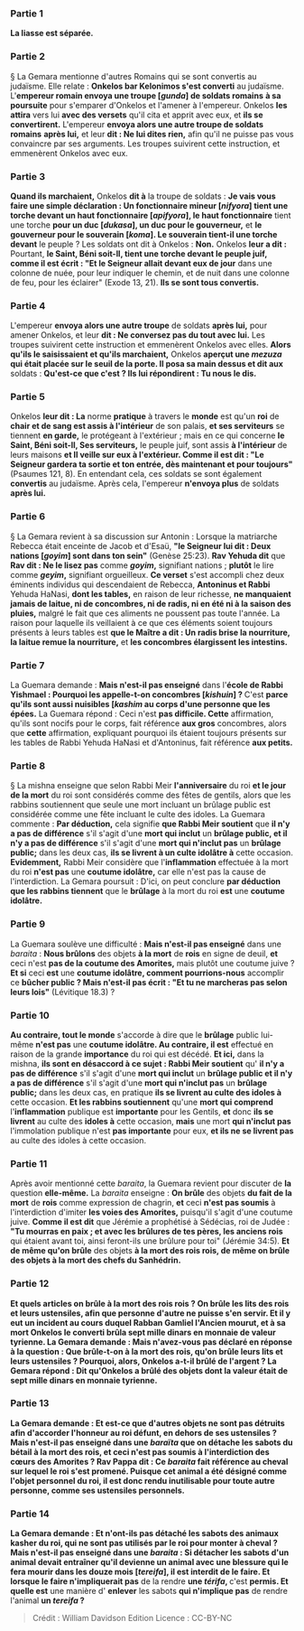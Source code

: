 
### Partie 1
<b>La liasse est séparée.</b>

### Partie 2
§ La Gemara mentionne d'autres Romains qui se sont convertis au judaïsme. Elle relate : <b>Onkelos bar Kelonimos s'est converti</b> au judaïsme. L'<b>empereur romain envoya une troupe [<i>gunda</i>] de soldats romains</b> <b>à sa poursuite</b> pour s'emparer d'Onkelos et l'amener à l'empereur. Onkelos <b>les attira</b> vers lui <b>avec des versets</b> qu'il cita et apprit avec eux, et <b>ils se convertirent.</b> L'empereur <b>envoya alors une autre troupe de soldats romains</b> <b>après lui,</b> et leur <b>dit : Ne lui dites rien,</b> afin qu'il ne puisse pas vous convaincre par ses arguments. Les troupes suivirent cette instruction, et emmenèrent Onkelos avec eux.

### Partie 3
<b>Quand ils marchaient,</b> Onkelos <b>dit à</b> la troupe de soldats : <b>Je vais vous faire une simple déclaration : Un fonctionnaire mineur [<i>nifyora</i>] tient une torche devant un haut fonctionnaire [<i>apifyora</i>], le haut fonctionnaire</b> tient une torche <b>pour un duc [<i>dukasa</i>], un duc pour le gouverneur,</b> et <b>le gouverneur pour le souverain [<i>koma</i>]. Le souverain tient-il une torche devant</b> le peuple ? Les soldats ont dit à Onkelos : <b>Non.</b> Onkelos <b>leur a dit : </b> Pourtant, <b>le Saint, Béni soit-Il, tient une torche devant le peuple juif, comme il est écrit : "Et le Seigneur allait devant eux de jour</b> dans une colonne de nuée, pour leur indiquer le chemin, et de nuit dans une colonne de feu, pour les éclairer" (Exode 13, 21). <b>Ils se sont tous convertis.</b>

### Partie 4
L'empereur <b>envoya alors une autre troupe</b> de soldats <b>après lui,</b> pour amener Onkelos, et leur <b>dit : Ne conversez pas du tout avec lui.</b> Les troupes suivirent cette instruction et emmenèrent Onkelos avec elles. <b>Alors qu'ils le saisissaient et qu'ils marchaient,</b> Onkelos <b>aperçut une <i>mezuza</i> qui était placée sur le seuil de la porte. Il posa sa main dessus et dit aux</b> soldats : <b>Qu'est-ce que c'est ? Ils lui répondirent : Tu nous le dis.</b>

### Partie 5
Onkelos <b>leur dit : La</b> norme <b>pratique</b> à travers le <b>monde</b> est qu'un <b>roi</b> de <b>chair et de sang est assis à l'intérieur</b> de son palais, <b>et ses serviteurs</b> se tiennent <b>en garde,</b> le protégeant à l'extérieur ; mais</b> en ce qui concerne <b>le Saint, Béni soit-Il, Ses serviteurs,</b> le peuple juif, sont assis <b>à l'intérieur</b> de leurs maisons <b>et Il veille sur eux à l'extérieur. Comme il est dit : "Le Seigneur gardera ta sortie et ton entrée, dès maintenant et pour toujours"</b> (Psaumes 121, 8). En entendant cela, ces soldats se sont également <b>convertis</b> au judaïsme. Après cela, l'empereur <b>n'envoya plus</b> de soldats <b>après lui.</b>

### Partie 6
§ La Gemara revient à sa discussion sur Antonin : Lorsque la matriarche Rebecca était enceinte de Jacob et d'Esaü, <b>"le Seigneur lui dit : Deux nations [<i>goyim</i>] sont dans ton sein"</b> (Genèse 25:23). <b>Rav Yehuda dit</b> que <b>Rav dit : Ne le lisez pas</b> comme <b><i>goyim</i>,</b> signifiant nations ; <b>plutôt</b> le lire comme <b><i>geyim</i>,</b> signifiant orgueilleux. <b>Ce verset</b> s'est accompli chez deux éminents individus qui descendaient de Rebecca, <b>Antoninus et Rabbi</b> Yehuda HaNasi, <b>dont les tables,</b> en raison de leur richesse, <b>ne manquaient jamais de laitue, ni de concombres, ni de radis, ni en été ni à la saison des pluies,</b> malgré le fait que ces aliments ne poussent pas toute l'année. La raison pour laquelle ils veillaient à ce que ces éléments soient toujours présents à leurs tables est <b>que le Maître a dit : Un radis brise la nourriture, la laitue remue la nourriture,</b> et <b>les concombres élargissent les intestins.</b>

### Partie 7
La Guemara demande : <b>Mais n'est-il pas enseigné</b> dans l'<b>école de Rabbi Yishmael : Pourquoi les appelle-t-on concombres [<i>kishuin</i>] ? </b> C'est <b>parce qu'ils sont aussi nuisibles [<i>kashim</i> au corps d'une personne que les épées.</b> La Guemara répond : Ceci n'est <b>pas difficile. Cette</b> affirmation, qu'ils sont nocifs pour le corps, fait référence <b>aux gros</b> concombres, alors que <b>cette</b> affirmation, expliquant pourquoi ils étaient toujours présents sur les tables de Rabbi Yehuda HaNasi et d'Antoninus, fait référence <b>aux petits.</b>

### Partie 8
§ La mishna enseigne que selon Rabbi Meir <b>l'anniversaire</b> du roi <b>et le jour de la mort</b> du roi sont considérés comme des fêtes de gentils, alors que les rabbins soutiennent que seule une mort incluant un brûlage public est considérée comme une fête incluant le culte des idoles. La Guemara commente : <b>Par déduction,</b> cela signifie <b>que Rabbi Meir soutient</b> que <b>il n'y a pas de différence</b> s'il s'agit d'une <b>mort qui inclut</b> un <b>brûlage public, et il n'y a pas de différence</b> s'il s'agit d'une <b>mort qui n'inclut pas</b> un <b>brûlage public;</b> dans les deux cas, <b>ils se livrent à un culte idolâtre à</b> cette occasion. <b>Evidemment,</b> Rabbi Meir considère que l'<b>inflammation</b> effectuée à la mort du roi <b>n'est pas</b> une <b>coutume idolâtre,</b> car elle n'est pas la cause de l'interdiction. La Gemara poursuit : D'ici, on peut conclure <b>par déduction que les rabbins tiennent</b> que le <b>brûlage</b> à la mort du roi <b>est</b> une <b>coutume idolâtre.</b>

### Partie 9
La Guemara soulève une difficulté : <b>Mais n'est-il pas enseigné</b> dans une <i>baraita</i> : <b>Nous brûlons</b> des objets <b>à la mort</b> de <b>rois</b> en signe de deuil, <b>et</b> ceci n'est <b>pas de la coutume des Amorites,</b> mais plutôt une coutume juive ? <b>Et si</b> ceci <b>est</b> une <b>coutume idolâtre, comment pourrions-nous</b> accomplir ce <b>bûcher public ? Mais n'est-il pas écrit : "Et tu ne marcheras pas selon leurs lois"</b> (Lévitique 18.3) ?

### Partie 10
<b>Au contraire, tout le monde</b> s'accorde à dire que le <b>brûlage</b> public lui-même <b>n'est pas</b> une <b>coutume idolâtre. Au contraire, il est</b> effectué en raison de la grande <b>importance</b> du roi qui est décédé. <b>Et ici,</b> dans la mishna, <b>ils sont en désaccord à ce sujet : Rabbi Meir soutient</b> qu' <b>il n'y a pas de différence</b> s'il s'agit d'une <b>mort qui inclut</b> un <b>brûlage public et il n'y a pas de différence</b> s'il s'agit d'une <b>mort qui n'inclut pas</b> un <b>brûlage public;</b> dans les deux cas, en pratique <b>ils se livrent au culte des idoles à</b> cette occasion. <b>Et les rabbins soutiennent</b> qu'une <b>mort qui comprend</b> l'<b>inflammation</b> publique est <b>importante</b> pour les Gentils, <b>et</b> donc <b>ils se livrent</b> au culte des <b>idoles à</b> cette occasion, <b>mais</b> une mort <b>qui n'inclut pas</b> l'immolation publique</b> n'est <b>pas importante</b> pour eux, <b>et ils ne se livrent pas</b> au culte des idoles à</b> cette occasion.

### Partie 11
Après avoir mentionné cette <i>baraita</i>, la Guemara revient pour discuter de <b>la</b> question <b>elle-même.</b> La <i>baraita</i> enseigne : <b>On brûle</b> des objets <b>du fait de la mort</b> de <b>rois</b> comme expression de chagrin, <b>et</b> ceci <b>n'est pas soumis</b> à l'interdiction d'imiter <b>les voies des Amorites,</b> puisqu'il s'agit d'une coutume juive. <b>Comme il est dit</b> que Jérémie a prophétisé à Sédécias, roi de Judée : <b>"Tu mourras en paix ; et avec les brûlures de tes pères, les anciens rois</b> qui étaient avant toi, ainsi feront-ils une brûlure pour toi" (Jérémie 34:5). <b>Et de même qu'on brûle</b> des objets <b>à la mort des <b>rois rois, de même on brûle</b> des objets <b>à la mort</b> des <b>chefs du Sanhédrin.</b>

### Partie 12
<b>Et quels</b> articles <b>on brûle à la</b> mort des <b>rois rois ?</b> On brûle les <b>lits des rois et leurs ustensiles,</b> afin que personne d'autre ne puisse s'en servir. <b>Et</b> il y eut <b>un incident au cours duquel Rabban Gamliel l'Ancien mourut, et à</b> sa mort <b>Onkelos le converti brûla sept mille dinars</b> en monnaie de valeur <b>tyrienne</b>. La Gemara demande : <b>Mais n'avez-vous pas déclaré</b> en réponse à la question : <b>Que brûle-t-on à</b> la mort des rois, qu'on brûle <b>leurs lits et leurs ustensiles ?</b> Pourquoi, alors, Onkelos a-t-il brûlé de l'argent ? La Gemara répond : <b>Dit</b> qu'Onkelos a brûlé des objets dont la valeur était <b>de sept mille dinars</b> en <b>monnaie tyrienne</b>.

### Partie 13
La Gemara demande : <b>Et</b> est-ce que <b>d'autres objets ne sont pas</b> détruits afin d'accorder l'honneur au roi défunt, en dehors de ses ustensiles ? <b>Mais n'est-il pas enseigné</b> dans une <i>baraïta</i> que <b>on détache</b> les sabots du bétail <b>à la mort</b> des <b>rois, et</b> ceci <b>n'est pas soumis</b> à l'interdiction des <b>cœurs des Amorites ? Rav Pappa dit :</b> Ce <i>baraita</i> fait référence au <b>cheval sur lequel</b> le roi <b>s'est promené.</b> Puisque cet animal a été désigné comme l'objet personnel du roi, il est donc rendu inutilisable pour toute autre personne, comme ses ustensiles personnels.

### Partie 14
La Gemara demande : <b>Et</b> n'ont-ils <b>pas</b> détaché les sabots des animaux <b>kasher</b> du roi, qui ne sont pas utilisés par le roi pour monter à cheval ? <b>Mais n'est-il pas enseigné</b> dans une <i>baraita</i> : Si <b>détacher</b> les sabots d'un animal devait <b>entraîner</b> qu'il devienne <b>un animal avec une blessure qui le fera mourir dans les douze mois [<i>tereifa</i>], </b> il est <b>interdit</b> de le faire. <b>Et lorsque</b> le faire n'impliquerait pas</b> de la rendre <b>une <i>térifa</i>, </b> c'est <b>permis. Et quelle est</b> une manière d' <b>enlever</b> les sabots <b>qui n'implique pas</b> de rendre l'animal <b>un <i>tereifa</i> ?</b>

>Crédit : William Davidson Edition
>Licence : CC-BY-NC